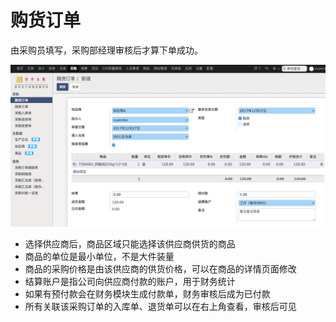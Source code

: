 # 购货订单

由采购员填写，采购部经理审核后才算下单成功。

![](buy_order.png)

* 选择供应商后，商品区域只能选择该供应商供货的商品
* 商品的单位是最小单位，不是大件装量
* 商品的采购价格是由该供应商的供货价格，可以在商品的详情页面修改
* 结算账户是指公司向供应商付款的账户，用于财务统计
* 如果有预付款会在财务模块生成付款单，财务审核后成为已付款
* 所有关联该采购订单的入库单、退货单可以在右上角查看，审核后可见
